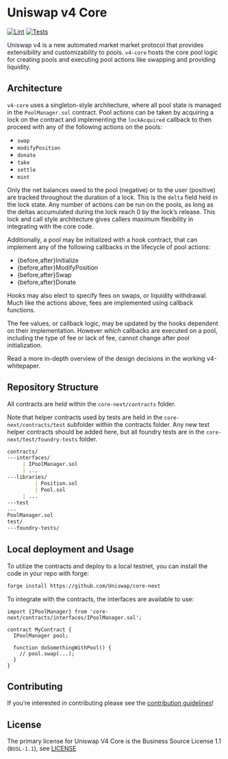# Uniswap v4 Core

[![Lint](https://github.com/Uniswap/core-next/actions/workflows/lint.yml/badge.svg)](https://github.com/Uniswap/core-next/actions/workflows/lint.yml)
[![Tests](https://github.com/Uniswap/core-next/actions/workflows/tests.yml/badge.svg)](https://github.com/Uniswap/core-next/actions/workflows/tests.yml)

Uniswap v4 is a new automated market market protocol that provides extensibility and customizability to pools. `v4-core` hosts the core pool logic for creating pools and executing pool actions like swapping and providing liquidity. 

## Architecture

`v4-core` uses a singleton-style architecture, where all pool state is managed in the `PoolManager.sol` contract. Pool actions can be taken by acquiring a lock on the contract and implementing the `lockAcquired` callback to then proceed with any of the following actions on the pools: 

- `swap`
- `modifyPosition`
- `donate`
- `take`
- `settle`
- `mint`

Only the net balances owed to the pool (negative) or to the user (positive) are tracked throughout the duration of a lock. This is the `delta` field held in the lock state. Any number of actions can be run on the pools, as long as the deltas accumulated during the lock reach 0 by the lock’s release. This lock and call style architecture gives callers maximum flexibility in integrating with the core code.

Additionally, a pool may be initialized with a hook contract, that can implement any of the following callbacks in the lifecycle of pool actions:

- {before,after}Initialize
- {before,after}ModifyPosition
- {before,after}Swap
- {before,after}Donate

Hooks may also elect to specify fees on swaps, or liquidity withdrawal. Much like the actions above, fees are implemented using callback functions.

The fee values, or callback logic, may be updated by the hooks dependent on their implementation. However _which_ callbacks are executed on a pool, including the type of fee or lack of fee, cannot change after  pool initialization.

Read a more in-depth overview of the design decisions in the working v4-whitepaper.

## Repository Structure

All contracts are held within the `core-next/contracts` folder. 

Note that helper contracts used by tests are held in the `core-next/contracts/test` subfolder within the contracts folder. Any new test helper contracts should be added here, but all foundry tests are in the `core-next/test/foundry-tests` folder.

```markdown
contracts/
---interfaces/
     | IPoolManager.sol
     | ...
---libraries/
		 | Position.sol
		 | Pool.sol
     | ...
---test
...
PoolManager.sol
test/
---foundry-tests/
```

## Local deployment and Usage

To utilize the contracts and deploy to a local testnet, you can install the code in your repo with forge:

```markdown
forge install https://github.com/Uniswap/core-next
```

To integrate with the contracts, the interfaces are available to use:

```solidity
import {IPoolManager} from 'core-next/contracts/interfaces/IPoolManager.sol';

contract MyContract {
  IPoolManager pool;

  function doSomethingWithPool() {
    // pool.swap(...);
  }
}

```

## Contributing

If you’re interested in contributing please see the [contribution guidelines](https://github.com/Uniswap/core-next/blob/main/CONTRIBUTING.md)!

## License

The primary license for Uniswap V4 Core is the Business Source License 1.1 (`BUSL-1.1`), see [LICENSE](https://github.com/Uniswap/core-next/blob/main/LICENSE)

